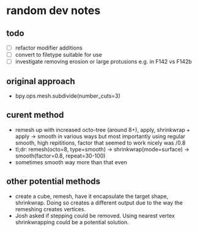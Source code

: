 # random dev notes 

## todo
- [ ] refactor modifier additions
- [ ] convert to filetype suitable for use
- [ ] investigate removing erosion or large protusions e.g. in F142 vs F142b

## original approach
* bpy.ops.mesh.subdivide(number_cuts=3)
## curent method
* remesh up with increased octo-tree (around 8+), apply, shrinkwrap + apply -> smooth in various ways but most importantly using regular smooth, high repititions, factor that seemed to work nicely was /0.8
* tl;dr: remesh(octo=8, type=smooth) -> shrinkwrap(mode=surface) -> smooth(factor=0.8, repeat=30-100)
* sometimes smooth way more than that even

## other potential methods

* create a cube, remesh, have it encapsulate the target shape, shrinkwrap. Doing so creates a different output due to the way the remeshing creates vertices.
* Josh asked if stepping could be removed. Using nearest vertex shrinkwrapping could be a potential solution.

